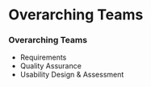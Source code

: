 # Overarching Teams

### Overarching Teams
+ Requirements
+ Quality Assurance
+ Usability Design &amp; Assessment
